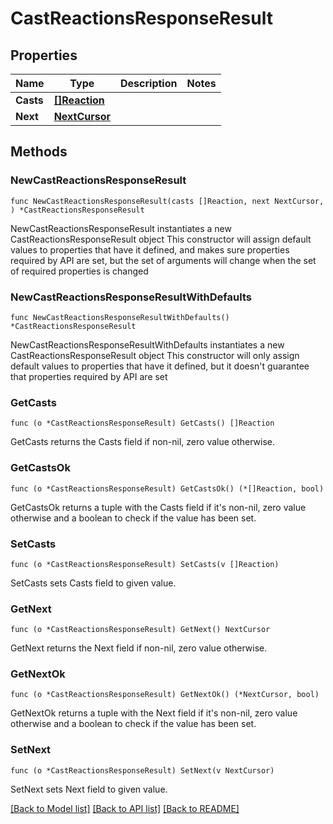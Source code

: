 # CastReactionsResponseResult

## Properties

Name | Type | Description | Notes
------------ | ------------- | ------------- | -------------
**Casts** | [**[]Reaction**](Reaction.md) |  | 
**Next** | [**NextCursor**](NextCursor.md) |  | 

## Methods

### NewCastReactionsResponseResult

`func NewCastReactionsResponseResult(casts []Reaction, next NextCursor, ) *CastReactionsResponseResult`

NewCastReactionsResponseResult instantiates a new CastReactionsResponseResult object
This constructor will assign default values to properties that have it defined,
and makes sure properties required by API are set, but the set of arguments
will change when the set of required properties is changed

### NewCastReactionsResponseResultWithDefaults

`func NewCastReactionsResponseResultWithDefaults() *CastReactionsResponseResult`

NewCastReactionsResponseResultWithDefaults instantiates a new CastReactionsResponseResult object
This constructor will only assign default values to properties that have it defined,
but it doesn't guarantee that properties required by API are set

### GetCasts

`func (o *CastReactionsResponseResult) GetCasts() []Reaction`

GetCasts returns the Casts field if non-nil, zero value otherwise.

### GetCastsOk

`func (o *CastReactionsResponseResult) GetCastsOk() (*[]Reaction, bool)`

GetCastsOk returns a tuple with the Casts field if it's non-nil, zero value otherwise
and a boolean to check if the value has been set.

### SetCasts

`func (o *CastReactionsResponseResult) SetCasts(v []Reaction)`

SetCasts sets Casts field to given value.


### GetNext

`func (o *CastReactionsResponseResult) GetNext() NextCursor`

GetNext returns the Next field if non-nil, zero value otherwise.

### GetNextOk

`func (o *CastReactionsResponseResult) GetNextOk() (*NextCursor, bool)`

GetNextOk returns a tuple with the Next field if it's non-nil, zero value otherwise
and a boolean to check if the value has been set.

### SetNext

`func (o *CastReactionsResponseResult) SetNext(v NextCursor)`

SetNext sets Next field to given value.



[[Back to Model list]](../README.md#documentation-for-models) [[Back to API list]](../README.md#documentation-for-api-endpoints) [[Back to README]](../README.md)


